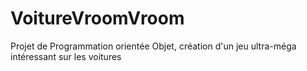 # VoitureVroomVroom
Projet de Programmation orientée Objet, création d'un jeu ultra-méga intéressant sur les voitures
